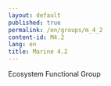 ```yaml
---
layout: default
published: true
permalink: /en/groups/m_4_2
content-id: M4.2
lang: en
title: Marine 4.2
---
```


Ecosystem Functional Group
